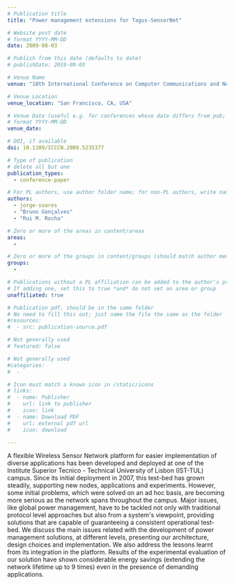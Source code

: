 ```yaml
---
# Publication title
title: "Power management extensions for Tagus-SensorNet"

# Website post date
# format YYYY-MM-DD
date: 2009-08-03

# Publish from this date (defaults to date)
# publishDate: 2019-09-03

# Venue Name
venue: "18th International Conference on Computer Communications and Networks (ICCCN 09)"

# Venue Location
venue_location: "San Francisco, CA, USA"

# Venue Date (useful e.g. for conferences whose date differs from pub; defaults to date)
# format YYYY-MM-DD
venue_date:

# DOI, if available
doi: 10.1109/ICCCN.2009.5235377

# Type of publication
# delete all but one
publication_types:
  - conference-paper

# For PL authors, use author folder name; for non-PL authors, write name as in paper within ""
authors:
  - jorge-soares
  - "Bruno Gonçalves"
  - "Rui M. Rocha"

# Zero or more of the areas in content/areas
areas:
  -

# Zero or more of the groups in content/groups (should match author membership)
groups:
  -

# Publications without a PL affiliation can be added to the author's profile without showing up elsewhere
# If adding one, set this to true *and* do not set an area or group
unaffiliated: true

# Publication pdf, should be in the same folder
# No need to fill this out; just name the file the same as the folder
#resources:
#  - src: publication-source.pdf

# Not generally used
# featured: false

# Not generally used
#categories:
#  -

# Icon must match a known icon in /static/icons
# links:
#  - name: Publisher
#    url: link to publisher
#    icon: link
#  - name: Download PDF
#    url: external pdf url
#    icon: download

---
```


A flexible Wireless Sensor Network platform for easier implementation of diverse applications has been developed and deployed at one of the Institute Superior Tecnico - Technical University of Lisbon (IST-TUL) campus. Since its initial deployment in 2007, this test-bed has grown steadily, supporting new nodes, applications and experiments. However, some initial problems, which were solved on an ad hoc basis, are becoming more serious as the network spans throughout the campus. Major issues, like global power management, have to be tackled not only with traditional protocol level approaches but also from a system's viewpoint, providing solutions that are capable of guaranteeing a consistent operational test-bed. We discuss the main issues related with the development of power management solutions, at different levels, presenting our architecture, design choices and implementation. We also address the lessons learnt from its integration in the platform. Results of the experimental evaluation of our solution have shown considerable energy savings (extending the network lifetime up to 9 times) even in the presence of demanding applications.
